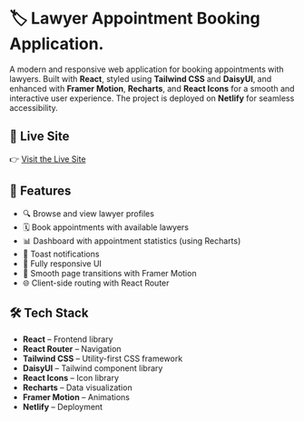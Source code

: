 # 🏷️ Lawyer Appointment Booking Application.
A modern and responsive web application for booking appointments with lawyers. Built with **React**, styled using **Tailwind CSS** and **DaisyUI**, and enhanced with **Framer Motion**, **Recharts**, and **React Icons** for a smooth and interactive user experience. The project is deployed on **Netlify** for seamless accessibility.

## 🔗 Live Site

👉 [Visit the Live Site](https://lucky-fenglisu-b2c104.netlify.app/)

## 🚀 Features

- 🔍 Browse and view lawyer profiles
- 🗓️ Book appointments with available lawyers
- 📊 Dashboard with appointment statistics (using Recharts)
- 🔔 Toast notifications
- 🎨 Fully responsive UI
- 🔁 Smooth page transitions with Framer Motion
- 🌐 Client-side routing with React Router

## 🛠️ Tech Stack

- **React** – Frontend library
- **React Router** – Navigation
- **Tailwind CSS** – Utility-first CSS framework
- **DaisyUI** – Tailwind component library
- **React Icons** – Icon library
- **Recharts** – Data visualization
- **Framer Motion** – Animations
- **Netlify** – Deployment
